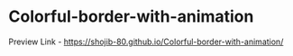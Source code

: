 # Colorful-border-with-animation

Preview Link -  https://shojib-80.github.io/Colorful-border-with-animation/
